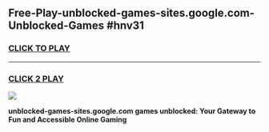 
## Free-Play-unblocked-games-sites.google.com-Unblocked-Games #hnv31
<h3>
<a href="https://news.freeplayer.one?title=unblocked-games-sites.google.com&ref=8M">CLICK TO PLAY</a></h3>
<hr>

<h3>
<a href="https://news.freeplayer.one?title=unblocked-games-sites.google.com&ref=8M">CLICK 2 PLAY</a>
  
</h3>

<a href="https://news.freeplayer.one?title=unblocked-games-sites.google.com&ref=8M"><img src="https://clearcache.store/games.png"></a>


**unblocked-games-sites.google.com games unblocked: Your Gateway to Fun and Accessible Online Gaming**
